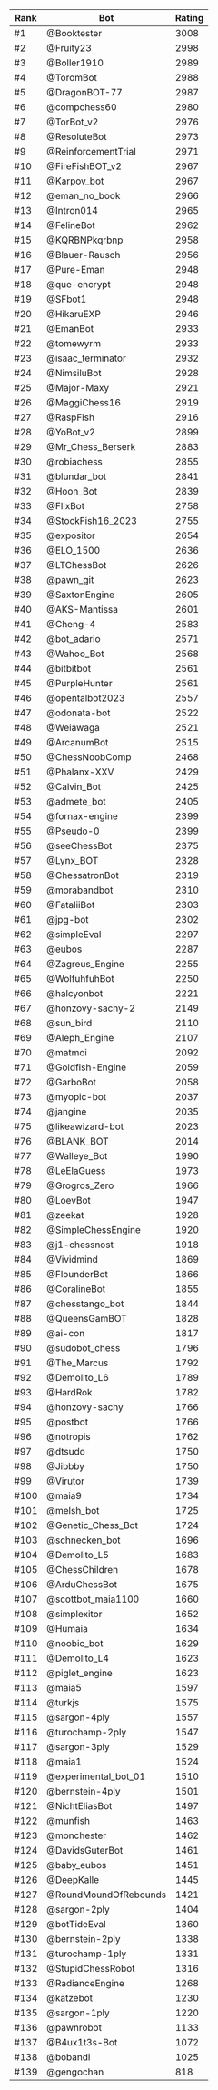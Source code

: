 Rank|Bot|Rating
---|---|---
#1|@Booktester|3008
#2|@Fruity23|2998
#3|@Boller1910|2989
#4|@ToromBot|2988
#5|@DragonBOT-77|2987
#6|@compchess60|2980
#7|@TorBot_v2|2976
#8|@ResoluteBot|2973
#9|@ReinforcementTrial|2971
#10|@FireFishBOT_v2|2967
#11|@Karpov_bot|2967
#12|@eman_no_book|2966
#13|@Intron014|2965
#14|@FelineBot|2962
#15|@KQRBNPkqrbnp|2958
#16|@Blauer-Rausch|2956
#17|@Pure-Eman|2948
#18|@que-encrypt|2948
#19|@SFbot1|2948
#20|@HikaruEXP|2946
#21|@EmanBot|2933
#22|@tomewyrm|2933
#23|@isaac_terminator|2932
#24|@NimsiluBot|2928
#25|@Major-Maxy|2921
#26|@MaggiChess16|2919
#27|@RaspFish|2916
#28|@YoBot_v2|2899
#29|@Mr_Chess_Berserk|2883
#30|@robiachess|2855
#31|@blundar_bot|2841
#32|@Hoon_Bot|2839
#33|@FlixBot|2758
#34|@StockFish16_2023|2755
#35|@expositor|2654
#36|@ELO_1500|2636
#37|@LTChessBot|2626
#38|@pawn_git|2623
#39|@SaxtonEngine|2605
#40|@AKS-Mantissa|2601
#41|@Cheng-4|2583
#42|@bot_adario|2571
#43|@Wahoo_Bot|2568
#44|@bitbitbot|2561
#45|@PurpleHunter|2561
#46|@opentalbot2023|2557
#47|@odonata-bot|2522
#48|@Weiawaga|2521
#49|@ArcanumBot|2515
#50|@ChessNoobComp|2468
#51|@Phalanx-XXV|2429
#52|@Calvin_Bot|2425
#53|@admete_bot|2405
#54|@fornax-engine|2399
#55|@Pseudo-0|2399
#56|@seeChessBot|2375
#57|@Lynx_BOT|2328
#58|@ChessatronBot|2319
#59|@morabandbot|2310
#60|@FataliiBot|2303
#61|@jpg-bot|2302
#62|@simpleEval|2297
#63|@eubos|2287
#64|@Zagreus_Engine|2255
#65|@WolfuhfuhBot|2250
#66|@halcyonbot|2221
#67|@honzovy-sachy-2|2149
#68|@sun_bird|2110
#69|@Aleph_Engine|2107
#70|@matmoi|2092
#71|@Goldfish-Engine|2059
#72|@GarboBot|2058
#73|@myopic-bot|2037
#74|@jangine|2035
#75|@likeawizard-bot|2023
#76|@BLANK_BOT|2014
#77|@Walleye_Bot|1990
#78|@LeElaGuess|1973
#79|@Grogros_Zero|1966
#80|@LoevBot|1947
#81|@zeekat|1928
#82|@SimpleChessEngine|1920
#83|@j1-chessnost|1918
#84|@Vividmind|1869
#85|@FlounderBot|1866
#86|@CoralineBot|1855
#87|@chesstango_bot|1844
#88|@QueensGamBOT|1828
#89|@ai-con|1817
#90|@sudobot_chess|1796
#91|@The_Marcus|1792
#92|@Demolito_L6|1789
#93|@HardRok|1782
#94|@honzovy-sachy|1766
#95|@postbot|1766
#96|@notropis|1762
#97|@dtsudo|1750
#98|@Jibbby|1750
#99|@Virutor|1739
#100|@maia9|1734
#101|@melsh_bot|1725
#102|@Genetic_Chess_Bot|1724
#103|@schnecken_bot|1696
#104|@Demolito_L5|1683
#105|@ChessChildren|1678
#106|@ArduChessBot|1675
#107|@scottbot_maia1100|1660
#108|@simplexitor|1652
#109|@Humaia|1634
#110|@noobic_bot|1629
#111|@Demolito_L4|1623
#112|@piglet_engine|1623
#113|@maia5|1597
#114|@turkjs|1575
#115|@sargon-4ply|1557
#116|@turochamp-2ply|1547
#117|@sargon-3ply|1529
#118|@maia1|1524
#119|@experimental_bot_01|1510
#120|@bernstein-4ply|1501
#121|@NichtEliasBot|1497
#122|@munfish|1463
#123|@monchester|1462
#124|@DavidsGuterBot|1461
#125|@baby_eubos|1451
#126|@DeepKalle|1445
#127|@RoundMoundOfRebounds|1421
#128|@sargon-2ply|1404
#129|@botTideEval|1360
#130|@bernstein-2ply|1338
#131|@turochamp-1ply|1331
#132|@StupidChessRobot|1316
#133|@RadianceEngine|1268
#134|@katzebot|1230
#135|@sargon-1ply|1220
#136|@pawnrobot|1133
#137|@B4ux1t3s-Bot|1072
#138|@bobandi|1025
#139|@gengochan|818
